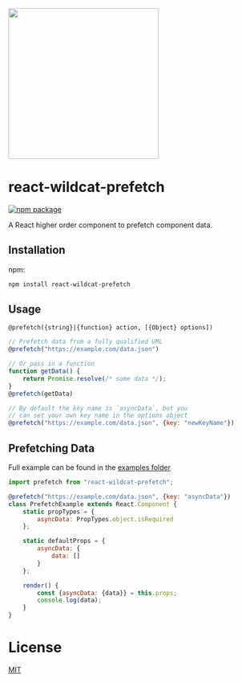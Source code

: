 <img src="http://static.nfl.com/static/content/public/static/img/logos/nfl-engineering-light.svg" width="300" />

# react-wildcat-prefetch

[![npm package](https://img.shields.io/npm/v/react-wildcat-prefetch.svg?style=flat-square)](https://www.npmjs.org/package/react-wildcat-prefetch)

A React higher order component to prefetch component data.

## Installation

npm:

```bash
npm install react-wildcat-prefetch
```

## Usage

`@prefetch({string}|{function} action, [{Object} options])`

```js
// Prefetch data from a fully qualified URL
@prefetch("https://example.com/data.json")

// Or pass in a function
function getData() {
    return Promise.resolve(/* some data */);
}
@prefetch(getData)

// By default the key name is `asyncData`, but you
// can set your own key name in the options object
@prefetch("https://example.com/data.json", {key: "newKeyName"})
```

## Prefetching Data

Full example can be found in the [examples folder](../../example/src/routes/PrefetchExample/PrefetchExample.js)

```js
import prefetch from "react-wildcat-prefetch";

@prefetch("https://example.com/data.json", {key: "asyncData"})
class PrefetchExample extends React.Component {
    static propTypes = {
        asyncData: PropTypes.object.isRequired
    };

    static defaultProps = {
        asyncData: {
            data: []
        }
    };

    render() {
        const {asyncData: {data}} = this.props;
        console.log(data);
    }
}

```

# License

[MIT](../../LICENSE)
